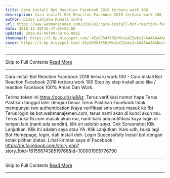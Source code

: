 ```yaml
---
title: Cara install Bot Reaction Facebook 2018 terbaru work 100
description: Cara install Bot Reaction Facebook 2018 terbaru work 100
author: Dimas Lanjaka Kumala Indra
url: https://www.webmanajemen.com/2018/02/cara-install-bot-reaction-facebook-2018.html
date: 2018-11-20T16:47:03+07:00
updated: 2018-02-09T09:58:00.000Z
thumbnail: https://3.bp.blogspot.com/-4EyGER4fK5U/Wn1wXZIwkyI/AAAAAAAAANw/AAQpyom5zrI4MJR0OOOVnkNizmucsqrDgCLcBGAs/s320/Screenshot_2018-02-09-16-56-15-284_com.android.chrome.png
cover: https://3.bp.blogspot.com/-4EyGER4fK5U/Wn1wXZIwkyI/AAAAAAAAANw/AAQpyom5zrI4MJR0OOOVnkNizmucsqrDgCLcBGAs/s320/Screenshot_2018-02-09-16-56-15-284_com.android.chrome.png
---
```


<hr/> Skip to Full Contents <a href="https://www.webmanajemen.com/2018/02/cara-install-bot-reaction-facebook-2018.html" rel="follow" class="button" id="read-more">Read More</a> <hr/> Cara install Bot Reaction Facebook 2018 terbaru work 100 - Cara install Bot Reaction Facebook 2018 terbaru work 100 Step by step install auto like / reaction Facebook 100% Aman Dan Work.

Terima token ini https://goo.gl/sju8Az.
Terus verifikasi nomor hape
Terus Pastikan tanggal lahir dengan benar
Terus Pastikan Facebook tidak mempunyai two authentication (kaya verifikasi sms untuk masuk ke fb)
Terus login ke bot.webmanajemen.com, terus nanti akan di kunci akun mu.
Terus buka fb.com masuk akun mu, nanti kalo ada notifikasi kaya login di tempat lain (nanti ada sendiri), klik *ini adalah saya*. 
Cek Screenshot
Klik Lanjutkan. Klik Ini adalah saya atau YA. Klik Lanjutkan.
Kalo udh, buka lagi Bot Homepage, login, dah install deh. 
    Login Successfully     Install bot dengan kotak pilihan diatas.
Lihat kiriman saya di Facebook : https://m.facebook.com/story.php?story_fbid=1615567438519766&id=100001995776790 <hr/> Skip to Full Contents <a href="https://www.webmanajemen.com/2018/02/cara-install-bot-reaction-facebook-2018.html" rel="follow" class="button" id="read-more">Read More</a> <hr/>